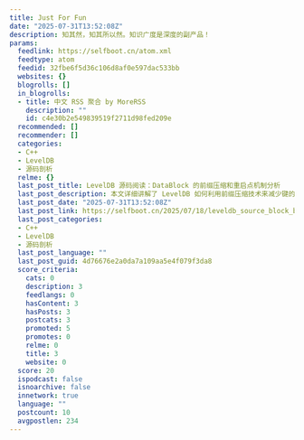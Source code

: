 ```yaml
---
title: Just For Fun
date: "2025-07-31T13:52:08Z"
description: 知其然，知其所以然。知识广度是深度的副产品！
params:
  feedlink: https://selfboot.cn/atom.xml
  feedtype: atom
  feedid: 32fbe6f5d36c106d8af0e597dac533bb
  websites: {}
  blogrolls: []
  in_blogrolls:
  - title: 中文 RSS 聚合 by MoreRSS
    description: ""
    id: c4e30b2e549839519f2711d98fed209e
  recommended: []
  recommender: []
  categories:
  - C++
  - LevelDB
  - 源码剖析
  relme: {}
  last_post_title: LevelDB 源码阅读：DataBlock 的前缀压缩和重启点机制分析
  last_post_description: 本文详细讲解了 LevelDB 如何利用前缀压缩技术来减少键的存储空间，并通过巧妙的重启点（Restart
  last_post_date: "2025-07-31T13:52:08Z"
  last_post_link: https://selfboot.cn/2025/07/18/leveldb_source_block_build/
  last_post_categories:
  - C++
  - LevelDB
  - 源码剖析
  last_post_language: ""
  last_post_guid: 4d76676e2a0da7a109aa5e4f079f3da8
  score_criteria:
    cats: 0
    description: 3
    feedlangs: 0
    hasContent: 3
    hasPosts: 3
    postcats: 3
    promoted: 5
    promotes: 0
    relme: 0
    title: 3
    website: 0
  score: 20
  ispodcast: false
  isnoarchive: false
  innetwork: true
  language: ""
  postcount: 10
  avgpostlen: 234
---
```

